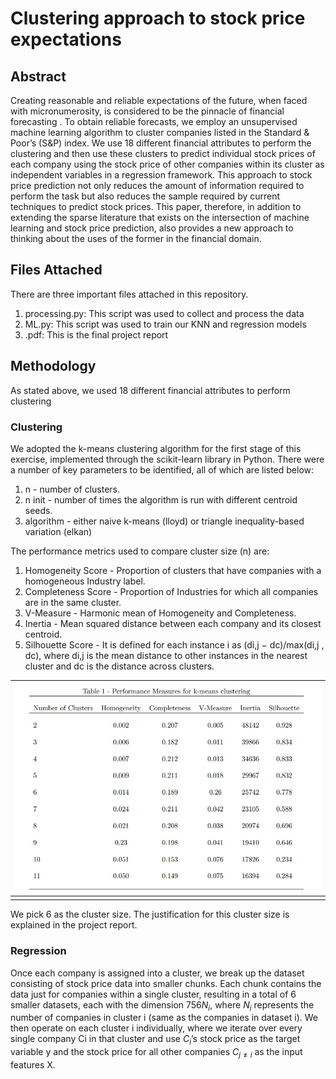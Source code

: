 # Clustering approach to stock price expectations

## Abstract
Creating reasonable and reliable expectations of the future, when faced with micronumerosity, is considered
to be the pinnacle of financial forecasting . To obtain reliable forecasts, we employ an unsupervised machine
learning algorithm to cluster companies listed in the Standard & Poor’s (S&P) index. We use 18 different
financial attributes to perform the clustering and then use these clusters to predict individual stock prices
of each company using the stock price of other companies within its cluster as independent variables in a
regression framework. This approach to stock price prediction not only reduces the amount of information
required to perform the task but also reduces the sample required by current techniques to predict stock
prices. This paper, therefore, in addition to extending the sparse literature that exists on the intersection of
machine learning and stock price prediction, also provides a new approach to thinking about the uses of the
former in the financial domain.

## Files Attached

There are three important files attached in this repository. 
1. processing.py: This script was used to collect and process the data
2. ML.py: This script was used to train our KNN and regression models
3. .pdf: This is the final project report

## Methodology

As stated above, we used 18 different financial attributes to perform clustering

### Clustering
We adopted the k-means clustering algorithm for the first stage of this exercise, implemented through
the scikit-learn library in Python. There were a number of key parameters to be identified, all of which are
listed below:
1. n - number of clusters.
2. n init - number of times the algorithm is run with different centroid seeds.
3. algorithm - either naive k-means (lloyd) or triangle inequality-based variation (elkan)

The performance metrics used to compare cluster size (n) are:
1. Homogeneity Score - Proportion of clusters that have companies with a homogeneous Industry label.
2. Completeness Score - Proportion of Industries for which all companies are in the same cluster.
3. V-Measure - Harmonic mean of Homogeneity and Completeness.
4. Inertia - Mean squared distance between each company and its closest centroid.
5. Silhouette Score - It is defined for each instance i as (di,j − dc)/max(di,j , dc), where di,j is the mean
distance to other instances in the nearest cluster and dc is the distance across clusters.


| ![k_means_clustering.jpg](/stock_price/k_means_clustering.jpg) | 
|:--:| 
||

We pick 6 as the cluster size. The justification for this cluster size is explained in the project report. 

### Regression

Once each company is assigned into a cluster, we break up the dataset consisting of stock price data into
smaller chunks. Each chunk contains the data just for companies within a single cluster, resulting in a total
of 6 smaller datasets, each with the dimension $756 N_i$, where $N_i$ represents the number of companies in cluster i (same as the companies in dataset i). We then operate on each cluster i individually, where we iterate over every single company Ci
in that cluster and use $C_i$’s stock price as the target variable y and the stock price for all other companies $C_{j \neq i}$ as the input features X.
